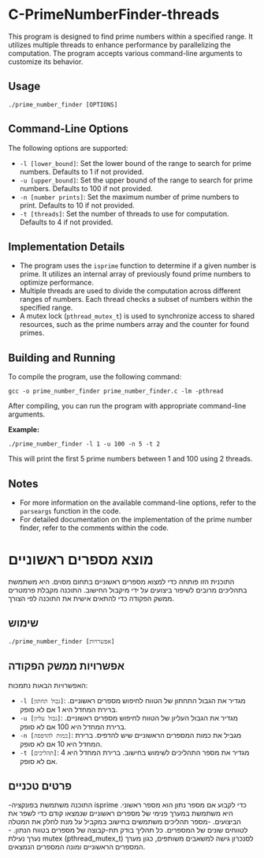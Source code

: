 # C-PrimeNumberFinder-threads

This program is designed to find prime numbers within a specified range. It utilizes multiple threads to enhance performance by parallelizing the computation. The program accepts various command-line arguments to customize its behavior.

## Usage

```shell
./prime_number_finder [OPTIONS]
```

## Command-Line Options

The following options are supported:

- `-l [lower_bound]`: Set the lower bound of the range to search for prime numbers. Defaults to 1 if not provided.
- `-u [upper_bound]`: Set the upper bound of the range to search for prime numbers. Defaults to 100 if not provided.
- `-n [number prints]`: Set the maximum number of prime numbers to print. Defaults to 10 if not provided.
- `-t [threads]`: Set the number of threads to use for computation. Defaults to 4 if not provided.

## Implementation Details

- The program uses the `isprime` function to determine if a given number is prime. It utilizes an internal array of previously found prime numbers to optimize performance.
- Multiple threads are used to divide the computation across different ranges of numbers. Each thread checks a subset of numbers within the specified range.
- A mutex lock (`pthread_mutex_t`) is used to synchronize access to shared resources, such as the prime numbers array and the counter for found primes.

## Building and Running

To compile the program, use the following command:

```shell
gcc -o prime_number_finder prime_number_finder.c -lm -pthread
```

After compiling, you can run the program with appropriate command-line arguments.

**Example:**

```shell
./prime_number_finder -l 1 -u 100 -n 5 -t 2
```

This will print the first 5 prime numbers between 1 and 100 using 2 threads.

## Notes

- For more information on the available command-line options, refer to the `parseargs` function in the code.
- For detailed documentation on the implementation of the prime number finder, refer to the comments within the code.

# מוצא מספרים ראשוניים

התוכנית הזו פותחה כדי למצוא מספרים ראשוניים בתחום מסוים. היא משתמשת בתהליכים מרובים לשיפור ביצועים על ידי מיקבול החישוב. התוכנה מקבלת פרמטרים ממשק הפקודה כדי להתאים אישית את התוכנה לפי הצורך.

## שימוש

```shell
./prime_number_finder [אפשרויות]
```

## אפשרויות ממשק הפקודה

האפשרויות הבאות נתמכות:

- `-l [גבול תחתון]`: מגדיר את הגבול התחתון של הטווח לחיפוש מספרים ראשוניים. ברירת המחדל היא 1 אם לא סופק.
- `-u [גבול עליון]`: מגדיר את הגבול העליון של הטווח לחיפוש מספרים ראשוניים. ברירת המחדל היא 100 אם לא סופק.
- `-n [כמות להדפסה]`: מגביל את כמות המספרים הראשוניים שיש להדפיס. ברירת המחדל היא 10 אם לא סופק.
- `-t [תהליכים]`: מגדיר את מספר התהליכים לשימוש בחישוב. ברירת המחדל היא 4 אם לא סופק.

## פרטים טכניים

-התוכנה משתמשת בפונקציה isprime כדי לקבוע אם מספר נתון הוא מספר ראשוני. היא משתמשת במערך פנימי של מספרים ראשוניים שנמצאו קודם כדי לשפר את הביצועים.
-מספר תהליכים משתמשים בחישוב במקביל על מנת לחלק את המטלה לטווחים שונים של המספרים. כל תהליך בודק תת-קבוצה של מספרים בטווח הנתון.
-נערך נעילת mutex (pthread_mutex_t) לסנכרון גישה למשאבים משותפים, כגון מערך המספרים הראשוניים ומונה המספרים הנמצאים.
